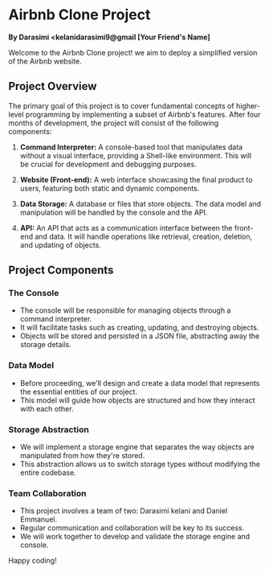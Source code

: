 # Airbnb Clone Project

**By Darasimi <kelanidarasimi9@gmail
 [Your Friend's Name]**

Welcome to the Airbnb Clone project! we aim to deploy a simplified version of the Airbnb website.

## Project Overview

The primary goal of this project is to cover fundamental concepts of higher-level programming by implementing a subset of Airbnb's features. After four months of development, the project will consist of the following components:

1. **Command Interpreter:** A console-based tool that manipulates data without a visual interface, providing a Shell-like environment. This will be crucial for development and debugging purposes.

2. **Website (Front-end):** A web interface showcasing the final product to users, featuring both static and dynamic components.

3. **Data Storage:** A database or files that store objects. The data model and manipulation will be handled by the console and the API.

4. **API:** An API that acts as a communication interface between the front-end and data. It will handle operations like retrieval, creation, deletion, and updating of objects.

## Project Components

### The Console

- The console will be responsible for managing objects through a command interpreter.
- It will facilitate tasks such as creating, updating, and destroying objects.
- Objects will be stored and persisted in a JSON file, abstracting away the storage details.

### Data Model

- Before proceeding, we'll design and create a data model that represents the essential entities of our project.
- This model will guide how objects are structured and how they interact with each other.

### Storage Abstraction

- We will implement a storage engine that separates the way objects are manipulated from how they're stored.
- This abstraction allows us to switch storage types without modifying the entire codebase.

### Team Collaboration

- This project involves a team of two: Darasimi kelani and Daniel Emmanuel.
- Regular communication and collaboration will be key to its success.
- We will work together to develop and validate the storage engine and console.

Happy coding!

